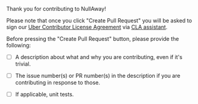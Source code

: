 Thank you for contributing to NullAway!

Please note that once you click "Create Pull Request" you will be asked to sign our [Uber Contributor License Agreement](https://cla-assistant.io/uber/NullAway) via [CLA assistant](https://cla-assistant.io/).

Before pressing the "Create Pull Request" button, please provide the following:

  - [ ] A description about what and why you are contributing, even if it's trivial.

  - [ ] The issue number(s) or PR number(s) in the description if you are contributing in response to those.

  - [ ] If applicable, unit tests.
